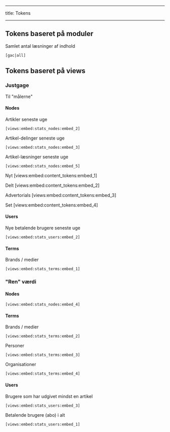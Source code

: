 


---
title: Tokens

---





## Tokens baseret på moduler

Samlet antal læsninger af indhold

	[gac|all]

## Tokens baseret på views

### Justgage

Til "målerne"

#### Nodes

Artikler seneste uge

	[views:embed:stats_nodes:embed_2]

Artikel-delinger seneste uge

	[views:embed:stats_nodes:embed_3]

Artikel-læsninger seneste uge

	[views:embed:stats_nodes:embed_5]


	




  Nyt
  [views:embed:content_tokens:embed_1]


  Delt
  [views:embed:content_tokens:embed_2]


  Advertorials
  [views:embed:content_tokens:embed_3]


  Set
  [views:embed:content_tokens:embed_4]


#### Users

Nye betalende brugere seneste uge

	[views:embed:stats_users:embed_2]

#### Terms

Brands / medier

	[views:embed:stats_terms:embed_1]

### "Ren" værdi

#### Nodes

	[views:embed:stats_nodes:embed_4]

#### Terms

Brands / medier

	[views:embed:stats_terms:embed_2]

Personer

	[views:embed:stats_terms:embed_3]

Organisationer

	[views:embed:stats_terms:embed_4]

#### Users

Brugere som har udgivet mindst en artikel

	[views:embed:stats_users:embed_3]

Betalende brugere (abo) i alt

	[views:embed:stats_users:embed_1]
